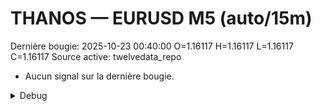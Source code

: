 # THANOS — EURUSD M5 (auto/15m)
Dernière bougie: 2025-10-23 00:40:00  O=1.16117  H=1.16117  L=1.16117  C=1.16117
Source active: twelvedata_repo

- Aucun signal sur la dernière bougie.

<details><summary>Debug</summary>

- TD_API_KEY manquant.

</details>